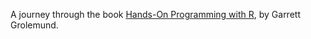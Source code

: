 A journey through the book [Hands-On Programming with R](https://rstudio-education.github.io/hopr/), by Garrett Grolemund.
